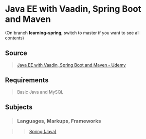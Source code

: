 # Java EE with Vaadin, Spring Boot and Maven

(On branch **learning-spring**, switch to master if you want to see all contents)

## Source

>[Java EE with Vaadin, Spring Boot and Maven - Udemy](https://www.udemy.com/java-ee-with-vaadin-spring-boot-and-maven)

## Requirements

>Basic Java and MySQL

## Subjects

>### Languages, Markups, Frameworks

>>[Spring (Java)](../subjects/spring.md)
